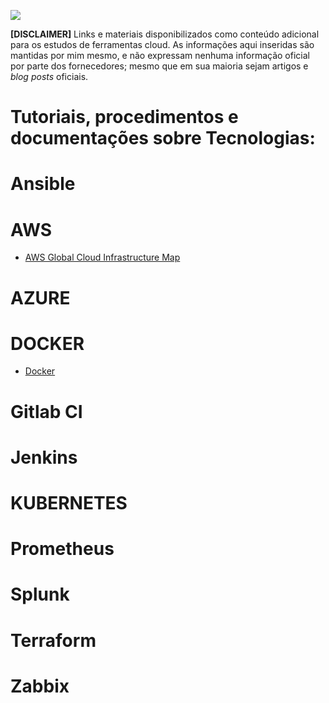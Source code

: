 ![](https://blogdolopez.files.wordpress.com/2019/05/aws-tc_resize.jpg)

**[DISCLAIMER]** Links e materiais disponibilizados como conteúdo adicional para os estudos de ferramentas cloud. As informações aqui inseridas são mantidas por mim mesmo, e não expressam nenhuma informação oficial por parte dos fornecedores; mesmo que em sua maioria sejam artigos e _blog posts_ oficiais.

# Tutoriais, procedimentos e documentações sobre Tecnologias:

# Ansible

# AWS

* [AWS Global Cloud Infrastructure Map](https://infrastructure.aws/)

# AZURE

# DOCKER

* [Docker](https://woliveiras.com.br/posts/comandos-mais-utilizados-no-docker/)

# Gitlab CI

# Jenkins

# KUBERNETES

# Prometheus

# Splunk

# Terraform

# Zabbix
